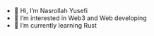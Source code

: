 - 👋 Hi, I’m Nasrollah Yusefi
- 👀 I’m interested in Web3 and Web developing
- 🌱 I’m currently learning Rust

<!---
NasrollahYusefi/NasrollahYusefi is a ✨ special ✨ repository because its `README.md` (this file) appears on your GitHub profile.
You can click the Preview link to take a look at your changes.
--->
